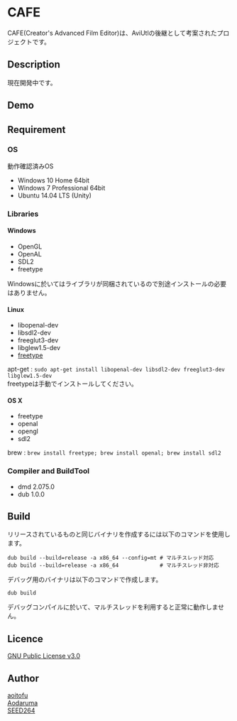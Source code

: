 CAFE
====

CAFE(Creator's Advanced Film Editor)は、AviUtlの後継として考案されたプロジェクトです。

## Description

現在開発中です。

## Demo

## Requirement

### OS

動作確認済みOS

* Windows 10 Home 64bit
* Windows 7 Professional 64bit
* Ubuntu 14.04 LTS (Unity)

### Libraries

#### Windows
* OpenGL
* OpenAL
* SDL2
* freetype

Windowsに於いてはライブラリが同梱されているので別途インストールの必要はありません。

#### Linux
* libopenal-dev
* libsdl2-dev
* freeglut3-dev
* libglew1.5-dev
* [freetype](http://download.savannah.gnu.org/releases/freetype/)

apt-get : `sudo apt-get install libopenal-dev libsdl2-dev freeglut3-dev libglew1.5-dev`  
freetypeは手動でインストールしてください。

#### OS X
* freetype
* openal
* opengl
* sdl2

brew : `brew install freetype; brew install openal; brew install sdl2`

### Compiler and BuildTool

* dmd 2.075.0
* dub 1.0.0

## Build

リリースされているものと同じバイナリを作成するには以下のコマンドを使用します。

    dub build --build=release -a x86_64 --config=mt # マルチスレッド対応
    dub build --build=release -a x86_64             # マルチスレッド非対応

デバッグ用のバイナリは以下のコマンドで作成します。

    dub build

デバッグコンパイルに於いて、マルチスレッドを利用すると正常に動作しません。

## Licence

[GNU Public License v3.0](https://github.com/aoitofu/CAFE/blob/master/LICENSE)

## Author

[aoitofu](https://twitter.com/_aoi_tofu_)  
[Aodaruma](https://twitter.com/Aodaruma_)  
[SEED264](https://twitter.com/SEED264)

